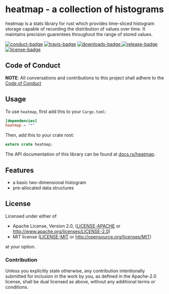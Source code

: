 # heatmap - a collection of histograms

heatmap is a stats library for rust which provides time-sliced histogram
storage capable of recording the distribution of values over time. It
maintains precision guarentees throughout the range of stored values.

[![conduct-badge][]][conduct] [![travis-badge][]][travis] [![downloads-badge][] ![release-badge][]][crate] [![license-badge][]](#license)

[conduct-badge]: https://img.shields.io/badge/%E2%9D%A4-code%20of%20conduct-blue.svg
[travis-badge]: https://img.shields.io/travis/brayniac/heatmap/master.svg
[downloads-badge]: https://img.shields.io/crates/d/heatmap.svg
[release-badge]: https://img.shields.io/crates/v/heatmap.svg
[license-badge]: https://img.shields.io/crates/l/heatmap.svg
[conduct]: https://brayniac.github.io/conduct
[travis]: https://travis-ci.org/brayniac/heatmap
[crate]: https://crates.io/crates/heatmap
[Cargo]: https://github.com/rust-lang/cargo

## Code of Conduct

**NOTE**: All conversations and contributions to this project shall adhere to the [Code of Conduct][conduct]

## Usage

To use `heatmap`, first add this to your `Cargo.toml`:

```toml
[dependencies]
heatmap = "*"
```

Then, add this to your crate root:

```rust
extern crate heatmap;
```

The API documentation of this library can be found at
[docs.rs/heatmap](https://docs.rs/heatmap/).

## Features

* a basic two-dimensional histogram
* pre-allocated data structures

## License

Licensed under either of

 * Apache License, Version 2.0, ([LICENSE-APACHE](LICENSE-APACHE) or http://www.apache.org/licenses/LICENSE-2.0)
 * MIT license ([LICENSE-MIT](LICENSE-MIT) or http://opensource.org/licenses/MIT)

at your option.

### Contribution

Unless you explicitly state otherwise, any contribution intentionally
submitted for inclusion in the work by you, as defined in the Apache-2.0
license, shall be dual licensed as above, without any additional terms or
conditions.

